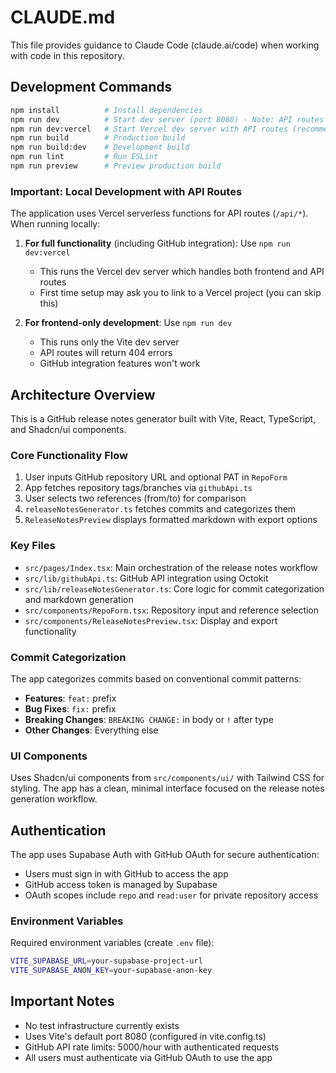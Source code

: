 # CLAUDE.md

This file provides guidance to Claude Code (claude.ai/code) when working with code in this repository.

## Development Commands

```bash
npm install          # Install dependencies
npm run dev          # Start dev server (port 8080) - Note: API routes won't work
npm run dev:vercel   # Start Vercel dev server with API routes (recommended)
npm run build        # Production build
npm run build:dev    # Development build
npm run lint         # Run ESLint
npm run preview      # Preview production build
```

### Important: Local Development with API Routes

The application uses Vercel serverless functions for API routes (`/api/*`). When running locally:

1. **For full functionality** (including GitHub integration): Use `npm run dev:vercel`
   - This runs the Vercel dev server which handles both frontend and API routes
   - First time setup may ask you to link to a Vercel project (you can skip this)

2. **For frontend-only development**: Use `npm run dev`
   - This runs only the Vite dev server
   - API routes will return 404 errors
   - GitHub integration features won't work

## Architecture Overview

This is a GitHub release notes generator built with Vite, React, TypeScript, and Shadcn/ui components.

### Core Functionality Flow
1. User inputs GitHub repository URL and optional PAT in `RepoForm`
2. App fetches repository tags/branches via `githubApi.ts`
3. User selects two references (from/to) for comparison
4. `releaseNotesGenerator.ts` fetches commits and categorizes them
5. `ReleaseNotesPreview` displays formatted markdown with export options

### Key Files
- `src/pages/Index.tsx`: Main orchestration of the release notes workflow
- `src/lib/githubApi.ts`: GitHub API integration using Octokit
- `src/lib/releaseNotesGenerator.ts`: Core logic for commit categorization and markdown generation
- `src/components/RepoForm.tsx`: Repository input and reference selection
- `src/components/ReleaseNotesPreview.tsx`: Display and export functionality

### Commit Categorization
The app categorizes commits based on conventional commit patterns:
- **Features**: `feat:` prefix
- **Bug Fixes**: `fix:` prefix  
- **Breaking Changes**: `BREAKING CHANGE:` in body or `!` after type
- **Other Changes**: Everything else

### UI Components
Uses Shadcn/ui components from `src/components/ui/` with Tailwind CSS for styling. The app has a clean, minimal interface focused on the release notes generation workflow.

## Authentication
The app uses Supabase Auth with GitHub OAuth for secure authentication:
- Users must sign in with GitHub to access the app
- GitHub access token is managed by Supabase
- OAuth scopes include `repo` and `read:user` for private repository access

### Environment Variables
Required environment variables (create `.env` file):
```bash
VITE_SUPABASE_URL=your-supabase-project-url
VITE_SUPABASE_ANON_KEY=your-supabase-anon-key
```

## Important Notes
- No test infrastructure currently exists
- Uses Vite's default port 8080 (configured in vite.config.ts)
- GitHub API rate limits: 5000/hour with authenticated requests
- All users must authenticate via GitHub OAuth to use the app